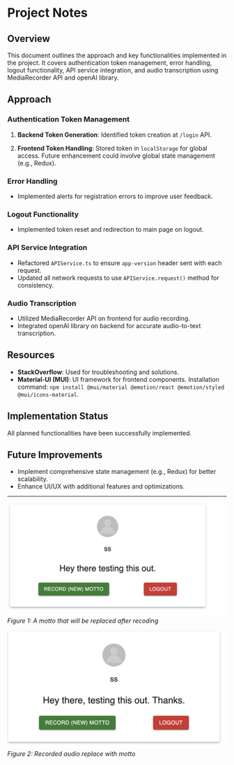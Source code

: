 # Project Notes

## Overview

This document outlines the approach and key functionalities implemented in the project. It covers authentication token management, error handling, logout functionality, API service integration, and audio transcription using MediaRecorder API and openAI library.

## Approach

### Authentication Token Management

1. **Backend Token Generation**: Identified token creation at `/login` API.
   
2. **Frontend Token Handling**: Stored token in `localStorage` for global access. Future enhancement could involve global state management (e.g., Redux).

### Error Handling

- Implemented alerts for registration errors to improve user feedback.

### Logout Functionality

- Implemented token reset and redirection to main page on logout.

### API Service Integration

- Refactored `APIService.ts` to ensure `app-version` header sent with each request.
- Updated all network requests to use `APIService.request()` method for consistency.

### Audio Transcription

- Utilized MediaRecorder API on frontend for audio recording.
- Integrated openAI library on backend for accurate audio-to-text transcription.

## Resources

- **StackOverflow**: Used for troubleshooting and solutions.
- **Material-UI (MUI)**: UI framework for frontend components. Installation command: `npm install @mui/material @emotion/react @emotion/styled @mui/icons-material`.

## Implementation Status

All planned functionalities have been successfully implemented.

## Future Improvements

- Implement comprehensive state management (e.g., Redux) for better scalability.
- Enhance UI/UX with additional features and optimizations.

---

![Before Image](before.png)
*Figure 1: A motto that will be replaced after recoding*

![After Diagram](after.png)
*Figure 2: Recorded audio replace with motto*
